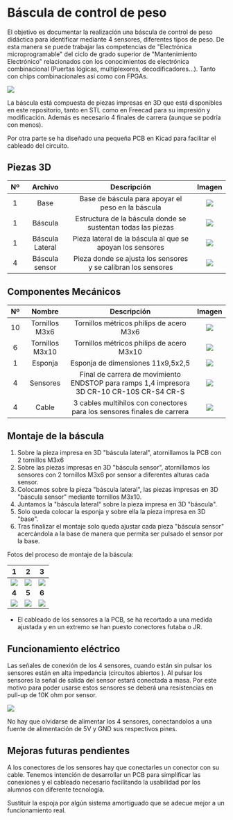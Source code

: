 # Báscula de control de peso

El objetivo es documentar la realización una báscula de control de peso didáctica para identificar mediante 4 sensores, diferentes tipos de peso. De esta manera se puede trabajar las competencias de "Electrónica microprogramable" del ciclo de grado superior de "Mantenimiento Electrónico" relacionados con los conocimientos de electrónica combinacional (Puertas lógicas, multiplexores, decodificadores...). Tanto con chips combinacionales así como con FPGAs.

![](./Fotos/Bascula.jpg)

La báscula está compuesta de piezas impresas en 3D que está disponibles en este repositorio, tanto en STL como en Freecad para su impresión y modificación. Además es necesario 4 finales de carrera (aunque se podría con menos).

Por otra parte se ha diseñado una pequeña PCB en Kicad para facilitar el cableado del circuito.

## Piezas 3D

|  Nº  |     Archivo     |                         Descripción                          |                 Imagen                 |
| :--: | :-------------: | :----------------------------------------------------------: | :------------------------------------: |
|  1   |      Base       |      Base de báscula para apoyar el peso en la báscula       |         ![](./Fotos/Base.png)          |
|  1   |     Báscula     | Estructura de la báscula donde se sustentan todas las piezas |     ![](./Fotos/Bascula_v0.5.png)      |
|  1   | Báscula Lateral |  Pieza lateral de la báscula al que se apoyan los sensores   | ![](./Fotos/Bascula_Lateral_v0.10.png) |
|  4   | Báscula sensor  | Pieza donde se ajusta los sensores y se calibran los sensores |  ![](./Fotos/Bascula_sensor_v0.9.png)  |



## Componentes Mecánicos

|  Nº  |     Nombre      |                         Descripción                          |             Imagen             |
| :--: | :-------------: | :----------------------------------------------------------: | :----------------------------: |
|  10  | Tornillos M3x6  |           Tornillos métricos philips de acero M3x6           | ![](./Fotos/Tornillo_M3x6.jpg) |
|  6   | Tornillos M3x10 |          Tornillos métricos philips de acero M3x10           | ![](./Fotos/Tornill_M3x10.jpg) |
|  1   |     Esponja     |              Esponja de dimensiones 11x9,5x2,5               |    ![](./Fotos/Esponja.png)    |
|  4   |    Sensores     | Final de carrera de movimiento ENDSTOP para ramps 1,4 impresora 3D CR-10 CR-10S CR-S4 CR-S | ![](./Fotos/Final_Carrera.jpg) |
|  4   |      Cable      | 3 cables multihilos con conectores para los sensores finales de carrera |     ![](./Fotos/Cable.jpg)     |

## Montaje de la báscula

1. Sobre la pieza impresa en 3D "báscula lateral", atornillamos la PCB con 2 tornillos M3x6
2. Sobre las piezas impresas en 3D "báscula sensor", atornillamos los sensores con 2 tornillos M3x6 por sensor a diferentes alturas cada sensor.
3. Colocamos sobre la pieza "báscula lateral", las piezas impresas en 3D "báscula sensor" mediante tornillos M3x10.
4. Juntamos la "báscula lateral" sobre la pieza impresa en 3D "báscula".
5. Solo queda colocar la esponja y sobre ella la pieza impresa en 3D "base".
6. Tras finalizar el montaje solo queda ajustar cada pieza "báscula sensor" acercándola a la base de manera que permita ser pulsado el sensor por la base.

Fotos del proceso de montaje de la báscula:

|                  1                   |                  2                   |                  3                   |
| :----------------------------------: | :----------------------------------: | :----------------------------------: |
| ![](./Fotos/IMG_20190724_121246.jpg) | ![](./Fotos/IMG_20190724_122831.jpg) | ![](./Fotos/IMG_20190724_122258.jpg) |
|                **4**                 |                **5**                 |                **6**                 |
| ![](./Fotos/IMG_20190724_122724.jpg) | ![](./Fotos/IMG_20190726_132925.jpg) | ![](./Fotos/IMG_20190726_132832.jpg) |

* El cableado de los sensores a la PCB, se ha recortado a una medida ajustada y en un extremo se han puesto conectores futaba o JR.



## Funcionamiento eléctrico

Las señales de conexión de los 4 sensores, cuando están sin pulsar los sensores están en alta impedancia (circuitos abiertos ). Al pulsar los sensores la señal de salida del sensor estará conectada a masa. Por este motivo para poder usarse estos sensores se deberá una resistencias en pull-up de 10K ohm por sensor.

![](./Fotos/resistencia-pull-up-down-e1435659241597.png)

No hay que olvidarse de alimentar los 4 sensores, conectandolos a una fuente de alimentación de 5V y GND sus respectivos pines.

## Mejoras futuras pendientes

A los conectores de los sensores hay que conectarles un conector con su cable. Tenemos intención de desarrollar un PCB para simplificar las conexiones y el cableado necesario facilitando la usabilidad por los alumnos con diferente tecnología.

Sustituir la espoja por algún sistema amortiguado que se adecue mejor a un funcionamiento real.